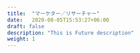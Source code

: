```yaml
---
title:  "マーケター／リサーチャー"
date:   2020-08-05T15:53:27+06:00
draft: false
description: "This is Future description"
weight: 1
---
```

